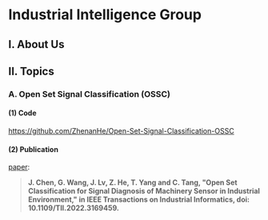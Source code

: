 # Industrial Intelligence Group

## I. About Us

## II. Topics

### A. Open Set Signal Classification (OSSC)

#### (1) Code

https://github.com/ZhenanHe/Open-Set-Signal-Classification-OSSC

#### (2) Publication

[paper](https://ieeexplore.ieee.org/document/9763052/):

> **J. Chen, G. Wang, J. Lv, Z. He, T. Yang and C. Tang, "Open Set Classification for Signal Diagnosis of Machinery Sensor in Industrial Environment," in IEEE Transactions on Industrial Informatics, doi: 10.1109/TII.2022.3169459.**

